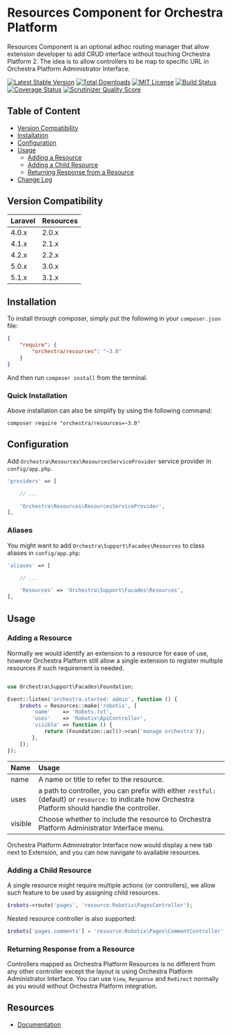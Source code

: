 Resources Component for Orchestra Platform
==============

Resources Component is an optional adhoc routing manager that allow extension developer to add CRUD interface without touching Orchestra Platform 2. The idea is to allow controllers to be map to specific URL in Orchestra Platform Administrator Interface.

[![Latest Stable Version](https://img.shields.io/github/release/orchestral/resources.svg?style=flat)](https://packagist.org/packages/orchestra/resources)
[![Total Downloads](https://img.shields.io/packagist/dt/orchestra/resources.svg?style=flat)](https://packagist.org/packages/orchestra/resources)
[![MIT License](https://img.shields.io/packagist/l/orchestra/resources.svg?style=flat)](https://packagist.org/packages/orchestra/resources)
[![Build Status](https://img.shields.io/travis/orchestral/resources/3.1.svg?style=flat)](https://travis-ci.org/orchestral/resources)
[![Coverage Status](https://img.shields.io/coveralls/orchestral/resources/3.1.svg?style=flat)](https://coveralls.io/r/orchestral/resources?branch=3.1)
[![Scrutinizer Quality Score](https://img.shields.io/scrutinizer/g/orchestral/resources/3.1.svg?style=flat)](https://scrutinizer-ci.com/g/orchestral/resources/)

## Table of Content

* [Version Compatibility](#version-compatibility)
* [Installation](#installation)
* [Configuration](#configuration)
* [Usage](#usage)
  - [Adding a Resource](#adding-a-resource)
  - [Adding a Child Resource](#adding-a-child-resource)
  - [Returning Response from a Resource](#returning-response-from-a-resource)
* [Change Log](http://orchestraplatform.com/docs/latest/components/resources/changes#v3-1)

## Version Compatibility

Laravel    | Resources
:----------|:----------
 4.0.x     | 2.0.x
 4.1.x     | 2.1.x
 4.2.x     | 2.2.x
 5.0.x     | 3.0.x
 5.1.x     | 3.1.x

## Installation

To install through composer, simply put the following in your `composer.json` file:

```json
{
    "require": {
        "orchestra/resources": "~3.0"
    }
}
```

And then run `composer install` from the terminal.

### Quick Installation

Above installation can also be simplify by using the following command:

    composer require "orchestra/resources=~3.0"

## Configuration

Add `Orchestra\Resources\ResourcesServiceProvider` service provider in `config/app.php`.


```php
'providers' => [

    // ...

    'Orchestra\Resources\ResourcesServiceProvider',
],
```

### Aliases

You might want to add `Orchestra\Support\Facades\Resources` to class aliases in `config/app.php`:

```php
'aliases' => [

    // ...

    'Resources' => 'Orchestra\Support\Facades\Resources',
],
```

## Usage

### Adding a Resource

Normally we would identify an extension to a resource for ease of use, however Orchestra Platform still allow a single extension to register multiple resources if such requirement is needed.

```php

use Orchestra\Support\Facades\Foundation;

Event::listen('orchestra.started: admin', function () {
    $robots = Resources::make('robotix', [
        'name'    => 'Robots.txt',
        'uses'    => 'Robotix\ApiController',
        'visible' => function () {
            return (Foundation::acl()->can('manage orchestra'));
        },
    ]);
});
```

Name     | Usage
:--------|:-------------------------------------------------------
name     | A name or title to refer to the resource.
uses     | a path to controller, you can prefix with either `restful:` (default) or `resource:` to indicate how Orchestra Platform should handle the controller.
visible  | Choose whether to include the resource to Orchestra Platform Administrator Interface menu.

Orchestra Platform Administrator Interface now would display a new tab next to Extension, and you can now navigate to available resources.

### Adding a Child Resource

A single resource might require multiple actions (or controllers), we allow such feature to be used by assigning child resources.

```php
$robots->route('pages', 'resource:Robotix\PagesController');
```

Nested resource controller is also supported:

```php
$robots['pages.comments'] = 'resource:Robotix\Pages\CommentController';
```

### Returning Response from a Resource

Controllers mapped as Orchestra Platform Resources is no different from any other controller except the layout is using Orchestra Platform Administrator Interface. You can use `View`, `Response` and `Redirect` normally as you would without Orchestra Platform integration.

## Resources

* [Documentation](http://orchestraplatform.com/docs/latest/components/resources)
